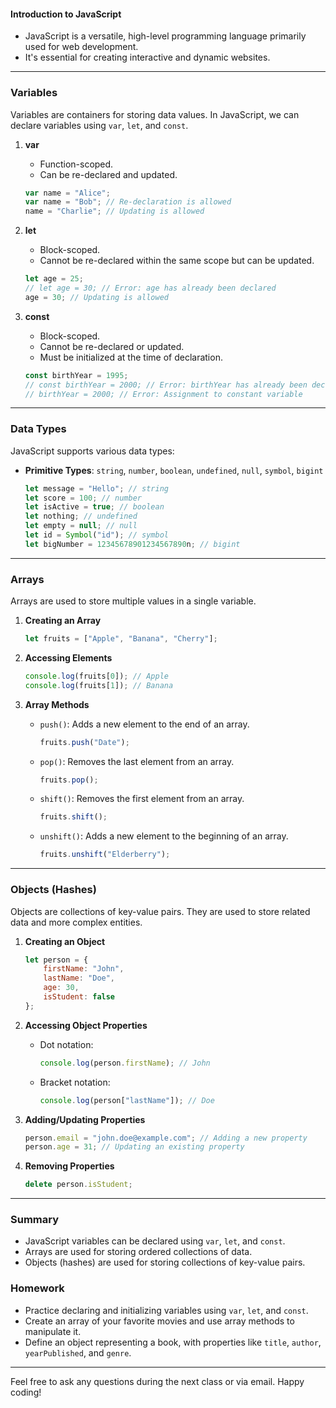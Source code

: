 #### Introduction to JavaScript
- JavaScript is a versatile, high-level programming language primarily used for web development.
- It's essential for creating interactive and dynamic websites.

---

### Variables
Variables are containers for storing data values. In JavaScript, we can declare variables using `var`, `let`, and `const`.

1. **var**
   - Function-scoped.
   - Can be re-declared and updated.
   ```javascript
   var name = "Alice";
   var name = "Bob"; // Re-declaration is allowed
   name = "Charlie"; // Updating is allowed
   ```

2. **let**
   - Block-scoped.
   - Cannot be re-declared within the same scope but can be updated.
   ```javascript
   let age = 25;
   // let age = 30; // Error: age has already been declared
   age = 30; // Updating is allowed
   ```

3. **const**
   - Block-scoped.
   - Cannot be re-declared or updated.
   - Must be initialized at the time of declaration.
   ```javascript
   const birthYear = 1995;
   // const birthYear = 2000; // Error: birthYear has already been declared
   // birthYear = 2000; // Error: Assignment to constant variable
   ```

---

### Data Types
JavaScript supports various data types:

- **Primitive Types**: `string`, `number`, `boolean`, `undefined`, `null`, `symbol`, `bigint`
  ```javascript
  let message = "Hello"; // string
  let score = 100; // number
  let isActive = true; // boolean
  let nothing; // undefined
  let empty = null; // null
  let id = Symbol("id"); // symbol
  let bigNumber = 12345678901234567890n; // bigint
  ```

---

### Arrays
Arrays are used to store multiple values in a single variable.

1. **Creating an Array**
   ```javascript
   let fruits = ["Apple", "Banana", "Cherry"];
   ```

2. **Accessing Elements**
   ```javascript
   console.log(fruits[0]); // Apple
   console.log(fruits[1]); // Banana
   ```

3. **Array Methods**
   - `push()`: Adds a new element to the end of an array.
     ```javascript
     fruits.push("Date");
     ```
   - `pop()`: Removes the last element from an array.
     ```javascript
     fruits.pop();
     ```
   - `shift()`: Removes the first element from an array.
     ```javascript
     fruits.shift();
     ```
   - `unshift()`: Adds a new element to the beginning of an array.
     ```javascript
     fruits.unshift("Elderberry");
     ```

---

### Objects (Hashes)
Objects are collections of key-value pairs. They are used to store related data and more complex entities.

1. **Creating an Object**
   ```javascript
   let person = {
       firstName: "John",
       lastName: "Doe",
       age: 30,
       isStudent: false
   };
   ```

2. **Accessing Object Properties**
   - Dot notation:
     ```javascript
     console.log(person.firstName); // John
     ```
   - Bracket notation:
     ```javascript
     console.log(person["lastName"]); // Doe
     ```

3. **Adding/Updating Properties**
   ```javascript
   person.email = "john.doe@example.com"; // Adding a new property
   person.age = 31; // Updating an existing property
   ```

4. **Removing Properties**
   ```javascript
   delete person.isStudent;
   ```

---

### Summary
- JavaScript variables can be declared using `var`, `let`, and `const`.
- Arrays are used for storing ordered collections of data.
- Objects (hashes) are used for storing collections of key-value pairs.

### Homework
- Practice declaring and initializing variables using `var`, `let`, and `const`.
- Create an array of your favorite movies and use array methods to manipulate it.
- Define an object representing a book, with properties like `title`, `author`, `yearPublished`, and `genre`.

---

Feel free to ask any questions during the next class or via email. Happy coding!